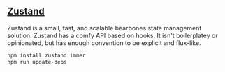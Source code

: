 ## [Zustand](https://https://zustand.docs.pmnd.rs/)

Zustand is a small, fast, and scalable bearbones state management solution. Zustand has a comfy API based on hooks. It isn't boilerplatey or opinionated, but has enough convention to be explicit and flux-like.

```bash
npm install zustand immer
npm run update-deps
```
